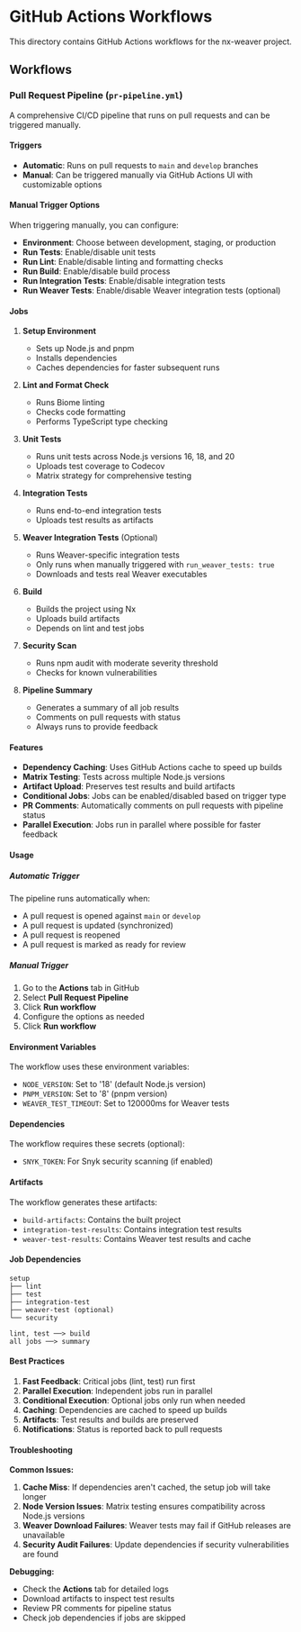 # GitHub Actions Workflows

This directory contains GitHub Actions workflows for the nx-weaver project.

## Workflows

### Pull Request Pipeline (`pr-pipeline.yml`)

A comprehensive CI/CD pipeline that runs on pull requests and can be triggered manually.

#### Triggers

- **Automatic**: Runs on pull requests to `main` and `develop` branches
- **Manual**: Can be triggered manually via GitHub Actions UI with customizable options

#### Manual Trigger Options

When triggering manually, you can configure:

- **Environment**: Choose between development, staging, or production
- **Run Tests**: Enable/disable unit tests
- **Run Lint**: Enable/disable linting and formatting checks
- **Run Build**: Enable/disable build process
- **Run Integration Tests**: Enable/disable integration tests
- **Run Weaver Tests**: Enable/disable Weaver integration tests (optional)

#### Jobs

1. **Setup Environment**
   - Sets up Node.js and pnpm
   - Installs dependencies
   - Caches dependencies for faster subsequent runs

2. **Lint and Format Check**
   - Runs Biome linting
   - Checks code formatting
   - Performs TypeScript type checking

3. **Unit Tests**
   - Runs unit tests across Node.js versions 16, 18, and 20
   - Uploads test coverage to Codecov
   - Matrix strategy for comprehensive testing

4. **Integration Tests**
   - Runs end-to-end integration tests
   - Uploads test results as artifacts

5. **Weaver Integration Tests** (Optional)
   - Runs Weaver-specific integration tests
   - Only runs when manually triggered with `run_weaver_tests: true`
   - Downloads and tests real Weaver executables

6. **Build**
   - Builds the project using Nx
   - Uploads build artifacts
   - Depends on lint and test jobs

7. **Security Scan**
   - Runs npm audit with moderate severity threshold
   - Checks for known vulnerabilities

8. **Pipeline Summary**
   - Generates a summary of all job results
   - Comments on pull requests with status
   - Always runs to provide feedback

#### Features

- **Dependency Caching**: Uses GitHub Actions cache to speed up builds
- **Matrix Testing**: Tests across multiple Node.js versions
- **Artifact Upload**: Preserves test results and build artifacts
- **Conditional Jobs**: Jobs can be enabled/disabled based on trigger type
- **PR Comments**: Automatically comments on pull requests with pipeline status
- **Parallel Execution**: Jobs run in parallel where possible for faster feedback

#### Usage

##### Automatic Trigger
The pipeline runs automatically when:
- A pull request is opened against `main` or `develop`
- A pull request is updated (synchronized)
- A pull request is reopened
- A pull request is marked as ready for review

##### Manual Trigger
1. Go to the **Actions** tab in GitHub
2. Select **Pull Request Pipeline**
3. Click **Run workflow**
4. Configure the options as needed
5. Click **Run workflow**

#### Environment Variables

The workflow uses these environment variables:
- `NODE_VERSION`: Set to '18' (default Node.js version)
- `PNPM_VERSION`: Set to '8' (pnpm version)
- `WEAVER_TEST_TIMEOUT`: Set to 120000ms for Weaver tests

#### Dependencies

The workflow requires these secrets (optional):
- `SNYK_TOKEN`: For Snyk security scanning (if enabled)

#### Artifacts

The workflow generates these artifacts:
- `build-artifacts`: Contains the built project
- `integration-test-results`: Contains integration test results
- `weaver-test-results`: Contains Weaver test results and cache

#### Job Dependencies

```
setup
├── lint
├── test
├── integration-test
├── weaver-test (optional)
└── security

lint, test ──> build
all jobs ──> summary
```

#### Best Practices

1. **Fast Feedback**: Critical jobs (lint, test) run first
2. **Parallel Execution**: Independent jobs run in parallel
3. **Conditional Execution**: Optional jobs only run when needed
4. **Caching**: Dependencies are cached to speed up builds
5. **Artifacts**: Test results and builds are preserved
6. **Notifications**: Status is reported back to pull requests

#### Troubleshooting

**Common Issues:**

1. **Cache Miss**: If dependencies aren't cached, the setup job will take longer
2. **Node Version Issues**: Matrix testing ensures compatibility across Node.js versions
3. **Weaver Download Failures**: Weaver tests may fail if GitHub releases are unavailable
4. **Security Audit Failures**: Update dependencies if security vulnerabilities are found

**Debugging:**

- Check the **Actions** tab for detailed logs
- Download artifacts to inspect test results
- Review PR comments for pipeline status
- Check job dependencies if jobs are skipped 